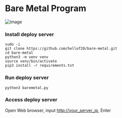# Bare Metal Program

![image](https://user-images.githubusercontent.com/8756642/173190814-6c332b9d-ffad-4e0c-a892-637b8fd9426f.png)


### Install deploy server
```
sudo -i
git clone https://github.com/hellof20/bare-metal.git
cd bare-metal
python3 -m venv venv
source venv/bin/activate
pip3 install -r requirements.txt
```


### Run deploy server
```
python3 baremetal.py
```


### Access deploy server
Open Web browser, input <u>http://your_server_ip</u>, Enter
